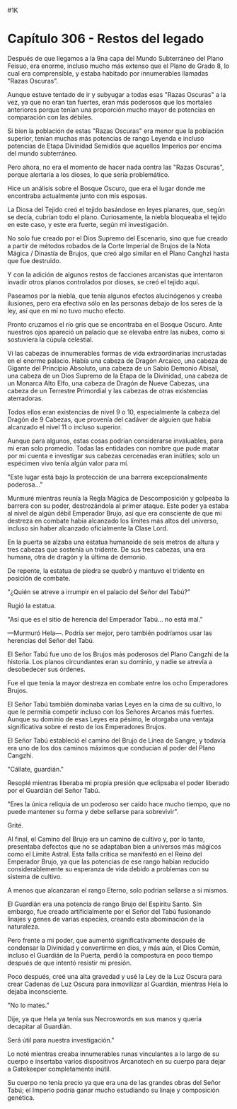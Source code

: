 
#1K 

# Capítulo 306 - Restos del legado


Después de que llegamos a la 9na capa del Mundo Subterráneo del Plano Feisuo, era enorme, incluso mucho más extenso que el Plano de Grado 8, lo cual era comprensible, y estaba habitado por innumerables llamadas "Razas Oscuras".

Aunque estuve tentado de ir y subyugar a todas esas "Razas Oscuras" a la vez, ya que no eran tan fuertes, eran más poderosos que los mortales anteriores porque tenían una proporción mucho mayor de potencias en comparación con las débiles.

Si bien la población de estas "Razas Oscuras" era menor que la población superior, tenían muchas más potencias de rango Leyenda e incluso potencias de Etapa Divinidad Semidiós que aquellos Imperios por encima del mundo subterráneo.

Pero ahora, no era el momento de hacer nada contra las "Razas Oscuras", porque alertaría a los dioses, lo que sería problemático.

Hice un análisis sobre el Bosque Oscuro, que era el lugar donde me encontraba actualmente junto con mis esposas.

La Diosa del Tejido creó el tejido basándose en leyes planares, que, según se decía, cubrían todo el plano. Curiosamente, la niebla bloqueaba el tejido en este caso, y este era fuerte, según mi investigación.

No solo fue creado por el Dios Supremo del Escenario, sino que fue creado a partir de métodos robados de la Corte Imperial de Brujos de la Nota Mágica / Dinastía de Brujos, que creó algo similar en el Plano Canghzi hasta que fue destruido.

Y con la adición de algunos restos de facciones arcanistas que intentaron invadir otros planos controlados por dioses, se creó el tejido aquí.

Paseamos por la niebla, que tenía algunos efectos alucinógenos y creaba ilusiones, pero era efectiva sólo en las personas debajo de los seres de la ley, así que en mí no tuvo mucho efecto.

Pronto cruzamos el río gris que se encontraba en el Bosque Oscuro. Ante nuestros ojos apareció un palacio que se elevaba entre las nubes, como si sostuviera la cúpula celestial.

Vi las cabezas de innumerables formas de vida extraordinarias incrustadas en el enorme palacio. Había una cabeza de Dragón Arcaico, una cabeza de Gigante del Principio Absoluto, una cabeza de un Sabio Demonio Abisal, una cabeza de un Dios Supremo de la Etapa de la Divinidad, una cabeza de un Monarca Alto Elfo, una cabeza de Dragón de Nueve Cabezas, una cabeza de un Terrestre Primordial y las cabezas de otras existencias aterradoras.

Todos ellos eran existencias de nivel 9 o 10, especialmente la cabeza del Dragón de 9 Cabezas, que provenía del cadáver de alguien que había alcanzado el nivel 11 o incluso superior.

Aunque para algunos, estas cosas podrían considerarse invaluables, para mí eran solo promedio. Todas las entidades con nombre que pude matar por mi cuenta e investigar sus cabezas cercenadas eran inútiles; solo un espécimen vivo tenía algún valor para mí.

"Este lugar está bajo la protección de una barrera excepcionalmente poderosa..."

Murmuré mientras reunía la Regla Mágica de Descomposición y golpeaba la barrera con su poder, destrozándola al primer ataque. Este poder ya estaba al nivel de algún débil Emperador Brujo, así que era consciente de que mi destreza en combate había alcanzado los límites más altos del universo, incluso sin haber alcanzado oficialmente la Clase Lord.

En la puerta se alzaba una estatua humanoide de seis metros de altura y tres cabezas que sostenía un tridente. De sus tres cabezas, una era humana, otra de dragón y la última de demonio.

De repente, la estatua de piedra se quebró y mantuvo el tridente en posición de combate.

"¿Quién se atreve a irrumpir en el palacio del Señor del Tabú?"

Rugió la estatua.

"Así que es el sitio de herencia del Emperador Tabú... no está mal."

—Murmuró Hela—. Podría ser mejor, pero también podríamos usar las herencias del Señor del Tabú.

El Señor Tabú fue uno de los Brujos más poderosos del Plano Cangzhi de la historia. Los planos circundantes eran su dominio, y nadie se atrevía a desobedecer sus órdenes.

Fue el que tenía la mayor destreza en combate entre los ocho Emperadores Brujos.

El Señor Tabú también dominaba varias Leyes en la cima de su cultivo, lo que le permitía competir incluso con los Señores Arcanos más fuertes. Aunque su dominio de esas Leyes era pésimo, le otorgaba una ventaja significativa sobre el resto de los Emperadores Brujos.

El Señor Tabú estableció el camino del Brujo de Línea de Sangre, y todavía era uno de los dos caminos máximos que conducían al poder del Plano Cangzhi.

"Cállate, guardián."

Resoplé mientras liberaba mi propia presión que eclipsaba el poder liberado por el Guardián del Señor Tabú.

"Eres la única reliquia de un poderoso ser caído hace mucho tiempo, que no puede mantener su forma y debe sellarse para sobrevivir".

Grité.

Al final, el Camino del Brujo era un camino de cultivo y, por lo tanto, presentaba defectos que no se adaptaban bien a universos más mágicos como el Límite Astral. Esta falla crítica se manifestó en el Reino del Emperador Brujo, ya que las potencias de ese rango habían reducido considerablemente su esperanza de vida debido a problemas con su sistema de cultivo.

A menos que alcanzaran el rango Eterno, solo podrían sellarse a sí mismos.

El Guardián era una potencia de rango Brujo del Espíritu Santo. Sin embargo, fue creado artificialmente por el Señor del Tabú fusionando linajes y genes de varias especies, creando esta abominación de la naturaleza.

Pero frente a mi poder, que aumentó significativamente después de condensar la Divinidad y convertirme en dios, y más aún, el Dios Común, incluso el Guardián de la Puerta, perdió la compostura en poco tiempo después de que intentó resistir mi presión.

Poco después, creé una alta gravedad y usé la Ley de la Luz Oscura para crear Cadenas de Luz Oscura para inmovilizar al Guardián, mientras Hela lo dejaba inconsciente.

"No lo mates."

Dije, ya que Hela ya tenía sus Necroswords en sus manos y quería decapitar al Guardián.

Será útil para nuestra investigación."

Lo noté mientras creaba innumerables runas vinculantes a lo largo de su cuerpo e insertaba varios dispositivos Arcanotech en su cuerpo para dejar a Gatekeeper completamente inútil.

Su cuerpo no tenía precio ya que era una de las grandes obras del Señor Tabú; el Imperio podría ganar mucho estudiando su linaje y composición genética.